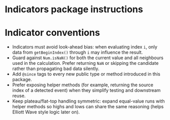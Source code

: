 # Indicators package instructions

# Indicator conventions

- Indicators must avoid look-ahead bias: when evaluating index `i`, only data from `getBeginIndex()` through `i` may influence the result.
- Guard against `Num.isNaN()` for both the current value and all neighbours used in the calculation. Prefer returning `NaN` or skipping the candidate rather than propagating bad data silently.
- Add `@since` tags to every new public type or method introduced in this package.
- Prefer exposing helper methods (for example, returning the source index of a detected event) when they simplify testing and downstream reuse.
- Keep plateau/flat-top handling symmetric: expand equal-value runs with helper methods so highs and lows can share the same reasoning (helps Elliott Wave style logic later on).
